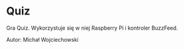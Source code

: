 # Quiz

Gra Quiz.
Wykorzystuje się w niej Raspberry Pi i kontroler BuzzFeed.

Autor:
Michał Wojciechowski
